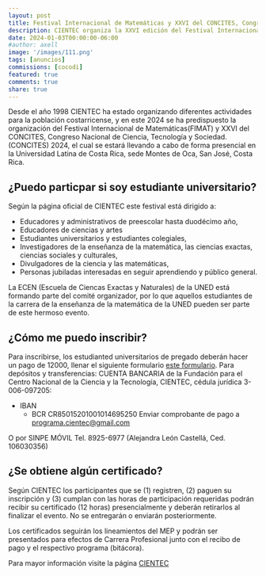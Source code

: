 ```yaml
---
layout: post
title: Festival Internacional de Matemáticas y XXVI del CONCITES, Congreso Nacional de Ciencia, Tecnología y Sociedad. 
description: CIENTEC organiza la XXVI edición del Festival Internacional de Matemática 
date: 2024-01-03T00:00:00-06:00
#author: axell
image: '/images/111.png'
tags: [anuncios]
commissions: [cocodi]
featured: true
comments: true
share: true
---
```

Desde el año 1998 CIENTEC ha estado organizando diferentes actividades para la población costarricense, y en este 2024 se ha predispuesto la organización del Festival Internacional de Matemáticas(FIMAT) y XXVI del CONCITES, Congreso Nacional de Ciencia, Tecnología y Sociedad. (CONCITES) 2024, el cual se estará llevando a cabo de forma presencial en la Universidad Latina de Costa Rica, sede Montes de Oca, San José, Costa Rica.

## ¿Puedo particpar si soy estudiante universitario?
Según la página oficial de CIENTEC este festival está dirigido a:
- Educadores y administrativos de preescolar hasta duodécimo año,
- Educadores de ciencias y artes
- Estudiantes universitarios y estudiantes colegiales,
- Investigadores de la enseñanza de la matemática, las ciencias exactas, ciencias sociales y culturales,
- Divulgadores de la ciencia y las matemáticas,
- Personas jubiladas interesadas en seguir aprendiendo y público general.
  
La ECEN (Escuela de Ciencas Exactas y Naturales) de la UNED está formando parte del comité organizador, por lo que aquellos estudiantes de la carrera de la enseñanza de la matemática de la UNED pueden ser parte de este hermoso evento. 

## ¿Cómo me puedo inscribir?
Para inscribirse, los estudianted universitarios de pregado deberán hacer un pago de 12000, llenar el siguiente formulario [este formulario](https://forms.gle/cc8Qo1gDeyieg7dC6). 
Para depósitos y transferencias:
CUENTA BANCARIA de la Fundación para el Centro Nacional de la Ciencia y la Tecnología, CIENTEC, cédula jurídica 3-006-097205:
- IBAN
  - BCR  CR85015201001014695250
Enviar comprobante de pago a [programa.cientec@gmail.com](maito:programa.cliente@gmail.com)

O por SINPE MÓVIL  Tel. 8925-6977 (Alejandra León Castellá, Ced. 106030356)

## ¿Se obtiene algún certificado?
Según CIENTEC los participantes que se (1) registren, (2) paguen su inscripción y (3) cumplan con las horas de participación requeridas podrán recibir su certificado (12 horas) presencialmente y deberán retirarlos al finalizar el evento. No se entregarán o enviarán posteriormente.

Los certificados seguirán los lineamientos del MEP y podrán ser presentados para efectos de Carrera Profesional junto con el recibo de pago y el respectivo programa (bitácora).

Para mayor información visite la página [CIENTEC](https://cientec.or.cr/programas/educadores-divulgadores/fimat-concites-2024)
